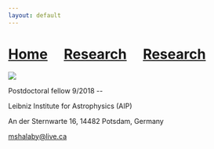 ```yaml
---
layout: default
---
```

# [Home](index)  &nbsp; &nbsp;  [Research](Research)  &nbsp; &nbsp;  [Research](Pub) 

![][picture]

[picture]: ../images/pic.jpg

Postdoctoral fellow 9/2018 --

Leibniz Institute for Astrophysics (AIP)

An der Sternwarte 16, 14482 Potsdam, Germany

mshalaby@live.ca
